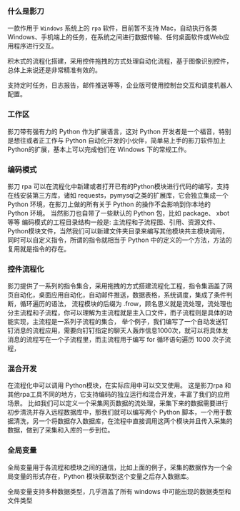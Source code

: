 
### 什么是影刀
一款作用于 `Windows` 系统上的 `rpa` 软件，目前暂不支持 Mac，自动执行各类 Windows、手机端上的任务，在系统之间进行数据传输、任何桌面软件或Web应用程序进行交互。

积木式的流程化搭建，采用控件拖拽的方式处理自动化流程，基于图像识别控件，总体上来说还是非常精准有效的。

支持定时任务，日志报告，邮件推送等等，企业版可使用控制台交互和调度机器人配置。


### 工作区
影刀带有强有力的 Python 作为扩展语言，这对 Python 开发者是一个福音，特别是想往或者正工作与 Python 自动化开发的小伙伴，简单易上手的影刀软件加上Python的扩展，基本上可以完成他们在 Windows 下的常规工作。

### 编码模式
影刀 rpa 可以在流程化中新建或者打开已有的Python模块进行代码的编写，支持在线安装第三方库，诸如 requests，pymysql之类的扩展库，它会独立集成一个 Python 环境，在影刀上做的所有关于 Python 的操作不会影响到你本地的 Python 环境。
当然影刀也自带了一些默认的 Python 包，比如 package、 xbot 等等
编码模式的工程目录结构一般是: 主流程和子流程图、引用、资源文件、Python模块文件，当然我们可以新建文件夹目录来编写其他模块共主模块调用，同时可以自定义指令，所谓的指令就相当于 Python 中的定义的一个方法，方法的复用就是指令的存在。

### 控件流程化

影刀提供了一系列的指令集合，采用拖拽的方式搭建流程化工程，指令集涵盖了网页自动化，桌面应用自动化，自动邮件推送，数据表格，系统调度，集成了条件判断，循环遍历的语法，
流程模块的后缀为 .frow，顾名思义就是流处理，流处理也分主流程和子流程，你可以理解为主流程就是主入口文件，而子流程则是具体的功能实现，主流程是一系列子流程的集合，
举个例子，我们编写了一个自动发送钉钉消息的流程应用，需要向钉钉指定的聊天人轰炸信息1000次，就可以将具体发消息的流程写在一个子流程里，而主流程用于编写 for 循环语句遍历 1000 次子流程，

### 混合开发

在流程化中可以调用 Python模块，在实际应用中可以交叉使用。
这是影刀rpa 和 其他rpa工具不同的地方，它支持编码的独立运行和混合开发，丰富了我们的应用场景。
比如我们可以定义一个采集网页数据的流处理，采集下来的数据需要进行初步清洗并存入远程数据库中，那我们就可以编写两个 Python 脚本，一个用于数据清洗，另一个将数据存入数据库，在流程中直接调用这两个模块并且传入采集的数据，做到了采集和入库的一步到位。


### 全局变量

全局变量用于各流程和模块之间的通信，比如上面的例子，采集的数据作为一个全局变量的形式存在，Python 模块获取到这个变量之后存入数据库。

全局变量支持多种数据类型，几乎涵盖了所有 windows 中可能出现的数据类型和文件类型











